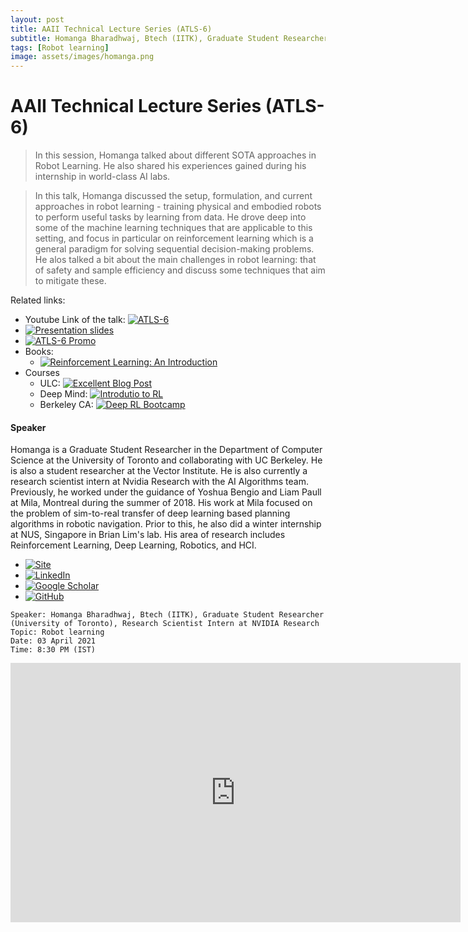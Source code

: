 ```yaml
---
layout: post
title: AAII Technical Lecture Series (ATLS-6)
subtitle: Homanga Bharadhwaj, Btech (IITK), Graduate Student Researcher (University of Toronto)
tags: [Robot learning]
image: assets/images/homanga.png
---
```


# AAII Technical Lecture Series (ATLS-6)

>In this session, Homanga talked about different SOTA approaches in Robot Learning. He also shared his experiences gained during his internship in world-class AI labs.

>In this talk, Homanga discussed the setup, formulation, and current approaches in robot learning - training physical and embodied robots to perform useful tasks by learning from data. He drove deep into some of the machine learning techniques that are applicable to this setting, and focus in particular on reinforcement learning which is a general paradigm for solving sequential decision-making problems. He alos talked a bit about the main challenges in robot learning: that of safety and sample efficiency and discuss some techniques that aim to mitigate these.

Related links:
- Youtube Link of the talk: [![ATLS-6]()](https://www.youtube.com/watch?v=L7cZIwLQZoE)
- [![Presentation slides]()](https://docs.google.com/presentation/d/1NMK738-p7mUFjxAwf8SgJk_4HQNWfc0VXRiRQoeVSjs/mobilepresent#slide=id.gcc054f0635_0_11) 
- [![ATLS-6 Promo]()](https://www.youtube.com/watch?v=xOrwjrFz2nQ)
- Books:
    - [![Reinforcement Learning: An Introduction]()](http://incompleteideas.net/book/RLbook2020.pdf)
- Courses
    - ULC: [![Excellent Blog Post]()](https://lilianweng.github.io/lil-log/2018/02/19/a-long-peek-into-reinforcement-learning.html)
    - Deep Mind: [![Introdutio to RL]()](https://deepmind.com/learning-resources/-introduction-reinforcement-learning-david-silver)
    - Berkeley CA: [![Deep RL Bootcamp]()](https://sites.google.com/view/deep-rl-bootcamp/lectures)

#### Speaker
Homanga is a Graduate Student Researcher in the Department of Computer Science at the University of Toronto and collaborating with UC Berkeley. He is also a student researcher at the Vector Institute. He is also currently a research scientist intern at Nvidia Research with the AI Algorithms team. Previously, he worked under the guidance of Yoshua Bengio and Liam Paull at Mila, Montreal during the summer of 2018. His work at Mila focused on the problem of sim-to-real transfer of deep learning based planning algorithms in robotic navigation. Prior to this, he also did a winter internship at NUS, Singapore in Brian Lim's lab. His area of research includes Reinforcement Learning, Deep Learning, Robotics, and HCI. 
- [![Site]()](https://homangab.github.io/)
- [![LinkedIn]()](https://www.linkedin.com/in/homanga/)
- [![Google Scholar]()](https://scholar.google.ca/citations?user=wwW4HRQAAAAJ&hl=en)
- [![GitHub]()](https://github.com/homangab/)

```
Speaker: Homanga Bharadhwaj, Btech (IITK), Graduate Student Researcher (University of Toronto), Research Scientist Intern at NVIDIA Research
Topic: Robot learning
Date: 03 April 2021
Time: 8:30 PM (IST)
```

<iframe width="720" height="415" src="https://www.youtube.com/watch?v=s-flHRDVVj4" title="YouTube video player" frameborder="0" allow="accelerometer; autoplay; clipboard-write; encrypted-media; gyroscope; picture-in-picture" allowfullscreen></iframe>

